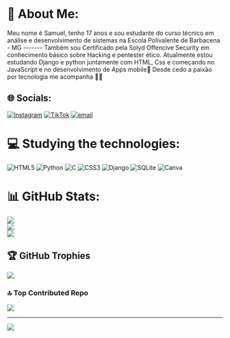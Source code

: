 # 💫 About Me:
Meu nome é Samuel, tenho 17 anos e sou estudante do curso técnico em análise e desenvolvimento de sistemas na Escola Polivalente de Barbacena - MG -------
Também sou Certificado pela Solyd Offencive Security em conhecimento básico sobre Hacking e pentester ético.
Atualmente estou estudando Django e python juntamente com HTML, Css e começando no JavaScript e no desenvolvimento de Apps mobile📱 
Desde cedo a paixão por tecnologia me acompanha 👨‍💻


## 🌐 Socials:
[![Instagram](https://img.shields.io/badge/Instagram-%23E4405F.svg?logo=Instagram&logoColor=white)](https://instagram.com/https://www.instagram.com/samuelgpyt?igsh=MXJ6cnhkb2IxeXJrdA==) [![TikTok](https://img.shields.io/badge/TikTok-%23000000.svg?logo=TikTok&logoColor=white)](https://tiktok.com/@https://www.tiktok.com/@samuelgpytpro?_t=ZM-8woTnIvHsNK&_r=1) [![email](https://img.shields.io/badge/Email-D14836?logo=gmail&logoColor=white)](mailto:samuelvitor.dev@gmail.com) 

# 💻 Studying the technologies:
![HTML5](https://img.shields.io/badge/html5-%23E34F26.svg?style=for-the-badge&logo=html5&logoColor=white) ![Python](https://img.shields.io/badge/python-3670A0?style=for-the-badge&logo=python&logoColor=ffdd54) ![C](https://img.shields.io/badge/c-%2300599C.svg?style=for-the-badge&logo=c&logoColor=white) ![CSS3](https://img.shields.io/badge/css3-%231572B6.svg?style=for-the-badge&logo=css3&logoColor=white) ![Django](https://img.shields.io/badge/django-%23092E20.svg?style=for-the-badge&logo=django&logoColor=white) ![SQLite](https://img.shields.io/badge/sqlite-%2307405e.svg?style=for-the-badge&logo=sqlite&logoColor=white) ![Canva](https://img.shields.io/badge/Canva-%2300C4CC.svg?style=for-the-badge&logo=Canva&logoColor=white)
# 📊 GitHub Stats:
![](https://github-readme-stats.vercel.app/api?username=Samuel-Dev-Br&theme=dracula&hide_border=false&include_all_commits=false&count_private=false)<br/>
![](https://nirzak-streak-stats.vercel.app/?user=Samuel-Dev-Br&theme=dracula&hide_border=false)<br/>
![](https://github-readme-stats.vercel.app/api/top-langs/?username=Samuel-Dev-Br&theme=dracula&hide_border=false&include_all_commits=false&count_private=false&layout=compact)

## 🏆 GitHub Trophies
![](https://github-profile-trophy.vercel.app/?username=Samuel-Dev-Br&theme=radical&no-frame=false&no-bg=true&margin-w=4)

### 🔝 Top Contributed Repo
![](https://github-contributor-stats.vercel.app/api?username=Samuel-Dev-Br&limit=5&theme=dark&combine_all_yearly_contributions=true)

---
[![](https://visitcount.itsvg.in/api?id=Samuel-Dev-Br&icon=0&color=0)](https://visitcount.itsvg.in)

<!-- Proudly created with GPRM ( https://gprm.itsvg.in ) -->
